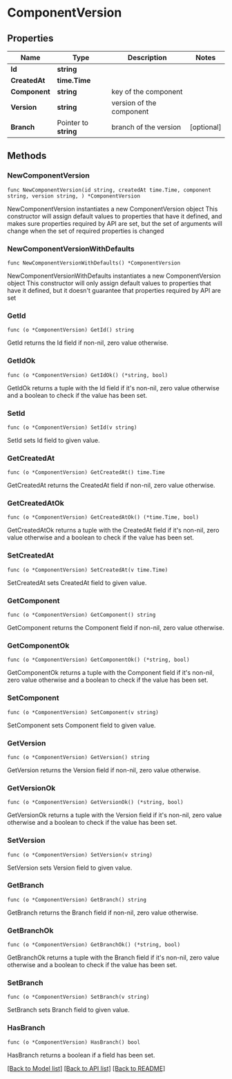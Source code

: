 # ComponentVersion

## Properties

Name | Type | Description | Notes
------------ | ------------- | ------------- | -------------
**Id** | **string** |  | 
**CreatedAt** | **time.Time** |  | 
**Component** | **string** | key of the component | 
**Version** | **string** | version of the component | 
**Branch** | Pointer to **string** | branch of the version | [optional] 

## Methods

### NewComponentVersion

`func NewComponentVersion(id string, createdAt time.Time, component string, version string, ) *ComponentVersion`

NewComponentVersion instantiates a new ComponentVersion object
This constructor will assign default values to properties that have it defined,
and makes sure properties required by API are set, but the set of arguments
will change when the set of required properties is changed

### NewComponentVersionWithDefaults

`func NewComponentVersionWithDefaults() *ComponentVersion`

NewComponentVersionWithDefaults instantiates a new ComponentVersion object
This constructor will only assign default values to properties that have it defined,
but it doesn't guarantee that properties required by API are set

### GetId

`func (o *ComponentVersion) GetId() string`

GetId returns the Id field if non-nil, zero value otherwise.

### GetIdOk

`func (o *ComponentVersion) GetIdOk() (*string, bool)`

GetIdOk returns a tuple with the Id field if it's non-nil, zero value otherwise
and a boolean to check if the value has been set.

### SetId

`func (o *ComponentVersion) SetId(v string)`

SetId sets Id field to given value.


### GetCreatedAt

`func (o *ComponentVersion) GetCreatedAt() time.Time`

GetCreatedAt returns the CreatedAt field if non-nil, zero value otherwise.

### GetCreatedAtOk

`func (o *ComponentVersion) GetCreatedAtOk() (*time.Time, bool)`

GetCreatedAtOk returns a tuple with the CreatedAt field if it's non-nil, zero value otherwise
and a boolean to check if the value has been set.

### SetCreatedAt

`func (o *ComponentVersion) SetCreatedAt(v time.Time)`

SetCreatedAt sets CreatedAt field to given value.


### GetComponent

`func (o *ComponentVersion) GetComponent() string`

GetComponent returns the Component field if non-nil, zero value otherwise.

### GetComponentOk

`func (o *ComponentVersion) GetComponentOk() (*string, bool)`

GetComponentOk returns a tuple with the Component field if it's non-nil, zero value otherwise
and a boolean to check if the value has been set.

### SetComponent

`func (o *ComponentVersion) SetComponent(v string)`

SetComponent sets Component field to given value.


### GetVersion

`func (o *ComponentVersion) GetVersion() string`

GetVersion returns the Version field if non-nil, zero value otherwise.

### GetVersionOk

`func (o *ComponentVersion) GetVersionOk() (*string, bool)`

GetVersionOk returns a tuple with the Version field if it's non-nil, zero value otherwise
and a boolean to check if the value has been set.

### SetVersion

`func (o *ComponentVersion) SetVersion(v string)`

SetVersion sets Version field to given value.


### GetBranch

`func (o *ComponentVersion) GetBranch() string`

GetBranch returns the Branch field if non-nil, zero value otherwise.

### GetBranchOk

`func (o *ComponentVersion) GetBranchOk() (*string, bool)`

GetBranchOk returns a tuple with the Branch field if it's non-nil, zero value otherwise
and a boolean to check if the value has been set.

### SetBranch

`func (o *ComponentVersion) SetBranch(v string)`

SetBranch sets Branch field to given value.

### HasBranch

`func (o *ComponentVersion) HasBranch() bool`

HasBranch returns a boolean if a field has been set.


[[Back to Model list]](../README.md#documentation-for-models) [[Back to API list]](../README.md#documentation-for-api-endpoints) [[Back to README]](../README.md)


